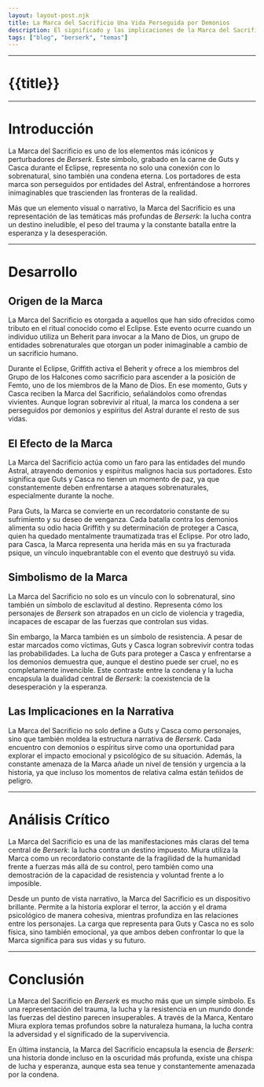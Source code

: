 ```yaml
---
layout: layout-post.njk
title: La Marca del Sacrificio Una Vida Perseguida por Demonios
description: El significado y las implicaciones de la Marca del Sacrificio en *Berserk*, y su impacto en Guts y Casca
tags: ["blog", "berserk", "temas"]
---
```

---

# {{title}}


---
# Introducción

La Marca del Sacrificio es uno de los elementos más icónicos y perturbadores de *Berserk*. Este símbolo, grabado en la carne de Guts y Casca durante el Eclipse, representa no solo una conexión con lo sobrenatural, sino también una condena eterna. Los portadores de esta marca son perseguidos por entidades del Astral, enfrentándose a horrores inimaginables que trascienden las fronteras de la realidad.

Más que un elemento visual o narrativo, la Marca del Sacrificio es una representación de las temáticas más profundas de *Berserk*: la lucha contra un destino ineludible, el peso del trauma y la constante batalla entre la esperanza y la desesperación.

---

# Desarrollo

## Origen de la Marca

La Marca del Sacrificio es otorgada a aquellos que han sido ofrecidos como tributo en el ritual conocido como el Eclipse. Este evento ocurre cuando un individuo utiliza un Beherit para invocar a la Mano de Dios, un grupo de entidades sobrenaturales que otorgan un poder inimaginable a cambio de un sacrificio humano.

Durante el Eclipse, Griffith activa el Beherit y ofrece a los miembros del Grupo de los Halcones como sacrificio para ascender a la posición de Femto, uno de los miembros de la Mano de Dios. En ese momento, Guts y Casca reciben la Marca del Sacrificio, señalándolos como ofrendas vivientes. Aunque logran sobrevivir al ritual, la marca los condena a ser perseguidos por demonios y espíritus del Astral durante el resto de sus vidas.

## El Efecto de la Marca

La Marca del Sacrificio actúa como un faro para las entidades del mundo Astral, atrayendo demonios y espíritus malignos hacia sus portadores. Esto significa que Guts y Casca no tienen un momento de paz, ya que constantemente deben enfrentarse a ataques sobrenaturales, especialmente durante la noche.

Para Guts, la Marca se convierte en un recordatorio constante de su sufrimiento y su deseo de venganza. Cada batalla contra los demonios alimenta su odio hacia Griffith y su determinación de proteger a Casca, quien ha quedado mentalmente traumatizada tras el Eclipse. Por otro lado, para Casca, la Marca representa una herida más en su ya fracturada psique, un vínculo inquebrantable con el evento que destruyó su vida.

## Simbolismo de la Marca

La Marca del Sacrificio no solo es un vínculo con lo sobrenatural, sino también un símbolo de esclavitud al destino. Representa cómo los personajes de *Berserk* son atrapados en un ciclo de violencia y tragedia, incapaces de escapar de las fuerzas que controlan sus vidas.

Sin embargo, la Marca también es un símbolo de resistencia. A pesar de estar marcados como víctimas, Guts y Casca logran sobrevivir contra todas las probabilidades. La lucha de Guts para proteger a Casca y enfrentarse a los demonios demuestra que, aunque el destino puede ser cruel, no es completamente invencible. Este contraste entre la condena y la lucha encapsula la dualidad central de *Berserk*: la coexistencia de la desesperación y la esperanza.

## Las Implicaciones en la Narrativa

La Marca del Sacrificio no solo define a Guts y Casca como personajes, sino que también moldea la estructura narrativa de *Berserk*. Cada encuentro con demonios o espíritus sirve como una oportunidad para explorar el impacto emocional y psicológico de su situación. Además, la constante amenaza de la Marca añade un nivel de tensión y urgencia a la historia, ya que incluso los momentos de relativa calma están teñidos de peligro.

---

# Análisis Crítico

La Marca del Sacrificio es una de las manifestaciones más claras del tema central de *Berserk*: la lucha contra un destino impuesto. Miura utiliza la Marca como un recordatorio constante de la fragilidad de la humanidad frente a fuerzas más allá de su control, pero también como una demostración de la capacidad de resistencia y voluntad frente a lo imposible.

Desde un punto de vista narrativo, la Marca del Sacrificio es un dispositivo brillante. Permite a la historia explorar el terror, la acción y el drama psicológico de manera cohesiva, mientras profundiza en las relaciones entre los personajes. La carga que representa para Guts y Casca no es solo física, sino también emocional, ya que ambos deben confrontar lo que la Marca significa para sus vidas y su futuro.

---

# Conclusión

La Marca del Sacrificio en *Berserk* es mucho más que un simple símbolo. Es una representación del trauma, la lucha y la resistencia en un mundo donde las fuerzas del destino parecen insuperables. A través de la Marca, Kentaro Miura explora temas profundos sobre la naturaleza humana, la lucha contra la adversidad y el significado de la supervivencia.

En última instancia, la Marca del Sacrificio encapsula la esencia de *Berserk*: una historia donde incluso en la oscuridad más profunda, existe una chispa de lucha y esperanza, aunque esta sea tenue y constantemente amenazada por la condena.
